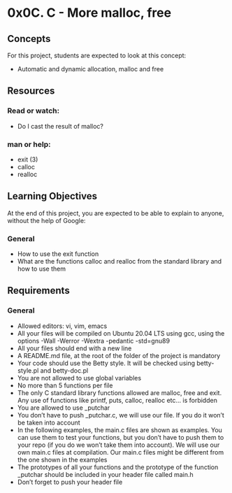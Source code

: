 # 0x0C. C - More malloc, free

## Concepts

For this project, students are expected to look at this concept:

* Automatic and dynamic allocation, malloc and free

## Resources

### Read or watch:

* Do I cast the result of malloc?

### man or help:

* exit (3)
* calloc
* realloc

## Learning Objectives

At the end of this project, you are expected to be able to explain to anyone, without the help of Google:

### General
* How to use the exit function
* What are the functions calloc and realloc from the standard library and how to use them

## Requirements

### General

* Allowed editors: vi, vim, emacs
* All your files will be compiled on Ubuntu 20.04 LTS using gcc, using the options -Wall -Werror -Wextra -pedantic -std=gnu89
* All your files should end with a new line
* A README.md file, at the root of the folder of the project is mandatory
* Your code should use the Betty style. It will be checked using betty-style.pl and betty-doc.pl
* You are not allowed to use global variables
* No more than 5 functions per file
* The only C standard library functions allowed are malloc, free and exit. Any use of functions like printf, puts, calloc, realloc etc… is forbidden
* You are allowed to use _putchar
* You don’t have to push _putchar.c, we will use our file. If you do it won’t be taken into account
* In the following examples, the main.c files are shown as examples. You can use them to test your functions, but you don’t have to push them to your repo (if you do we won’t take them into account). We will use our own main.c files at compilation. Our main.c files might be different from the one shown in the examples
* The prototypes of all your functions and the prototype of the function _putchar should be included in your header file called main.h
* Don’t forget to push your header file
